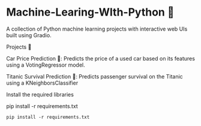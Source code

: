 # Machine-Learing-WIth-Python 🚀

A collection of Python machine learning projects with interactive web UIs built using Gradio.

Projects 📂

Car Price Prediction 🚗: Predicts the price of a used car based on its features using a VotingRegressor model.

Titanic Survival Prediction 🚢: Predicts passenger survival on the Titanic using a KNeighborsClassifier

Install the required libraries


pip install -r requirements.txt

    pip install -r requirements.txt

